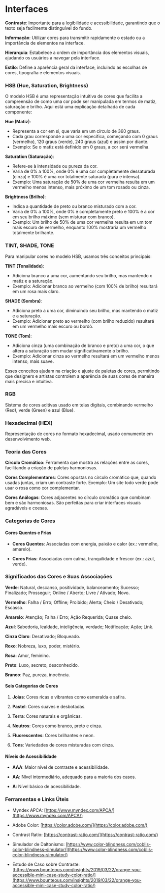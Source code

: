 # Interfaces

**Contraste**: Importante para a legibilidade e acessibilidade, garantindo que o texto seja facilmente distinguível do fundo.

**Informação**: Utilizar cores para transmitir rapidamente o estado ou a importância de elementos na interface.

**Hierarquia**: Estabelece a ordem de importância dos elementos visuais, ajudando os usuários a navegar pela interface.

**Estilo**: Define a aparência geral da interface, incluindo as escolhas de cores, tipografia e elementos visuais.

### HSB (Hue, Saturation, Brightness)

O modelo HSB é uma representação intuitiva de cores que facilita a compreensão de como uma cor pode ser manipulada em termos de matiz, saturação e brilho. Aqui está uma explicação detalhada de cada componente:

**Hue (Matiz)**: 
- Representa a cor em si, que varia em um círculo de 360 graus.
- Cada grau corresponde a uma cor específica, começando com 0 graus (vermelho), 120 graus (verde), 240 graus (azul) e assim por diante.
- Exemplo: Se o matiz está definido em 0 graus, a cor será vermelha.

**Saturation (Saturação)**: 
- Refere-se à intensidade ou pureza da cor.
- Varia de 0% a 100%, onde 0% é uma cor completamente dessaturada (cinza) e 100% é uma cor totalmente saturada (pura e intensa).
- Exemplo: Uma saturação de 50% de uma cor vermelha resulta em um vermelho menos intenso, mais próximo de um tom rosado ou cinza.

**Brightness (Brilho)**: 
- Indica a quantidade de preto ou branco misturado com a cor.
- Varia de 0% a 100%, onde 0% é completamente preto e 100% é a cor em seu brilho máximo (sem misturar com branco).
- Exemplo: Um brilho de 50% de uma cor vermelha resulta em um tom mais escuro de vermelho, enquanto 100% mostraria um vermelho totalmente brilhante.

### TINT, SHADE, TONE

Para manipular cores no modelo HSB, usamos três conceitos principais:

**TINT (Tonalidade)**:
- Adiciona branco a uma cor, aumentando seu brilho, mas mantendo o matiz e a saturação.
- Exemplo: Adicionar branco ao vermelho (com 100% de brilho) resultará em um rosa mais claro.

**SHADE (Sombra)**:
- Adiciona preto a uma cor, diminuindo seu brilho, mas mantendo o matiz e a saturação.
- Exemplo: Adicionar preto ao vermelho (com brilho reduzido) resultará em um vermelho mais escuro ou bordô.

**TONE (Tom)**:
- Adiciona cinza (uma combinação de branco e preto) a uma cor, o que altera a saturação sem mudar significativamente o brilho.
- Exemplo: Adicionar cinza ao vermelho resultará em um vermelho menos intenso, mais suave.

Esses conceitos ajudam na criação e ajuste de paletas de cores, permitindo que designers e artistas controlem a aparência de suas cores de maneira mais precisa e intuitiva.




### RGB

Sistema de cores aditivas usado em telas digitais, combinando vermelho (Red), verde (Green) e azul (Blue).

### Hexadecimal (HEX)

Representação de cores no formato hexadecimal, usado comumente em desenvolvimento web.

### Teoria das Cores

**Círculo Cromático**: Ferramenta que mostra as relações entre as cores, facilitando a criação de paletas harmoniosas.

**Cores Complementares**: Cores opostas no círculo cromático que, quando usadas juntas, criam um contraste forte. Exemplo: Um site todo verde pode usar o rosa como cor complementar.

**Cores Análogas**: Cores adjacentes no círculo cromático que combinam bem e são harmoniosas. São perfeitas para criar interfaces visuais agradáveis e coesas.


### Categorias de Cores

#### Cores Quentes e Frias

- **Cores Quentes**: Associadas com energia, paixão e calor (ex.: vermelho, amarelo).

- **Cores Frias**: Associadas com calma, tranquilidade e frescor (ex.: azul, verde).

### Significados das Cores e Suas Associações

**Verde**: Natural, descanso, positividade, balanceamento; Sucesso; Finalizado; Prosseguir; Online / Aberto; Livre / Ativado; Novo.

**Vermelho**: Falha / Erro; Offline; Proibido; Alerta; Cheio / Desativado; Escasso.

**Amarelo**: Atenção; Falha / Erro; Ação Requerida; Quase cheio.

**Azul**: Sabedoria, lealdade, inteligência, verdade; Notificação; Ação; Link.

**Cinza Claro**: Desativado; Bloqueado.

**Roxo**: Nobreza, luxo, poder, mistério.

**Rosa**: Amor, feminino.

**Preto**: Luxo, secreto, desconhecido.

**Branco**: Paz, pureza, inocência.



  

#### Seis Categorias de Cores

1. **Joias**: Cores ricas e vibrantes como esmeralda e safira.

2. **Pastel**: Cores suaves e desbotadas.

3. **Terra**: Cores naturais e orgânicas.

4. **Neutros**: Cores como branco, preto e cinza.

5. **Fluorescentes**: Cores brilhantes e neon.

6. **Tons**: Variedades de cores misturadas com cinza.
#### Níveis de Acessibilidade

- **AAA**: Maior nível de contraste e acessibilidade.

- **AA**: Nível intermediário, adequado para a maioria dos casos.

- **A**: Nível básico de acessibilidade.


### Ferramentas e Links Úteis

- Myndex APCA: [https://www.myndex.com/APCA/](https://www.myndex.com/APCA/)

- Adobe Color: [https://color.adobe.com/](https://color.adobe.com/)

- Contrast Ratio: [https://contrast-ratio.com/](https://contrast-ratio.com/)

- Simulador de Daltonismo: [https://www.color-blindness.com/coblis-color-blindness-simulator/](https://www.color-blindness.com/coblis-color-blindness-simulator/)

- Estudo de Caso sobre Contraste: [https://www.bounteous.com/insights/2019/03/22/orange-you-accessible-mini-case-study-color-ratio/](https://www.bounteous.com/insights/2019/03/22/orange-you-accessible-mini-case-study-color-ratio/)